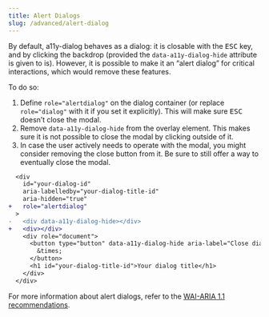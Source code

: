 ```yaml
---
title: Alert Dialogs
slug: /advanced/alert-dialog
---
```


By default, a11y-dialog behaves as a dialog: it is closable with the <kbd>ESC</kbd> key, and by clicking the backdrop (provided the `data-a11y-dialog-hide` attribute is given to is). However, it is possible to make it an “alert dialog” for critical interactions, which would remove these features.

To do so:

1. Define `role="alertdialog"` on the dialog container (or replace `role="dialog"` with it if you set it explicitly). This will make sure <kbd>ESC</kbd> doesn’t close the modal.
2. Remove `data-a11y-dialog-hide` from the overlay element. This makes sure it is not possible to close the modal by clicking outside of it.
3. In case the user actively needs to operate with the modal, you might consider removing the close button from it. Be sure to still offer a way to eventually close the modal.

```diff
  <div
    id="your-dialog-id"
    aria-labelledby="your-dialog-title-id"
    aria-hidden="true"
+   role="alertdialog"
  >
-   <div data-a11y-dialog-hide></div>
+   <div></div>
    <div role="document">
      <button type="button" data-a11y-dialog-hide aria-label="Close dialog">
        &times;
      </button>
      <h1 id="your-dialog-title-id">Your dialog title</h1>
    </div>
  </div>
```

For more information about alert dialogs, refer to the [WAI-ARIA 1.1 recommendations](https://www.w3.org/TR/wai-aria-1.1/#alertdialog).
